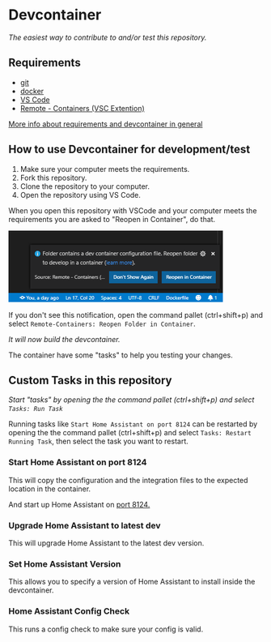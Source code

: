 # Devcontainer

_The easiest way to contribute to and/or test this repository._

## Requirements

- [git](https://git-scm.com/book/en/v2/Getting-Started-Installing-Git)
- [docker](https://docs.docker.com/install/)
- [VS Code](https://code.visualstudio.com/)
- [Remote - Containers (VSC Extention)](https://marketplace.visualstudio.com/items?itemName=ms-vscode-remote.remote-containers)

[More info about requirements and devcontainer in general](https://code.visualstudio.com/docs/remote/containers#_getting-started)

## How to use Devcontainer for development/test

1. Make sure your computer meets the requirements.
2. Fork this repository.
3. Clone the repository to your computer.
4. Open the repository using VS Code.

When you open this repository with VSCode and your computer meets the requirements you are asked to "Reopen in Container", do that.

![reopen](images/reopen.png)

If you don't see this notification, open the command pallet (ctrl+shift+p) and select `Remote-Containers: Reopen Folder in Container`.

_It will now build the devcontainer._

The container have some "tasks" to help you testing your changes.

## Custom Tasks in this repository

_Start "tasks" by opening the the command pallet (ctrl+shift+p) and select `Tasks: Run Task`_

Running tasks like `Start Home Assistant on port 8124` can be restarted by opening the the command pallet (ctrl+shift+p) and select `Tasks: Restart Running Task`, then select the task you want to restart.

### Start Home Assistant on port 8124

This will copy the configuration and the integration files to the expected location in the container.

And start up Home Assistant on [port 8124.](http://localhost:8124)

### Upgrade Home Assistant to latest dev

This will upgrade Home Assistant to the latest dev version.

### Set Home Assistant Version

This allows you to specify a version of Home Assistant to install inside the devcontainer.

### Home Assistant Config Check

This runs a config check to make sure your config is valid.
